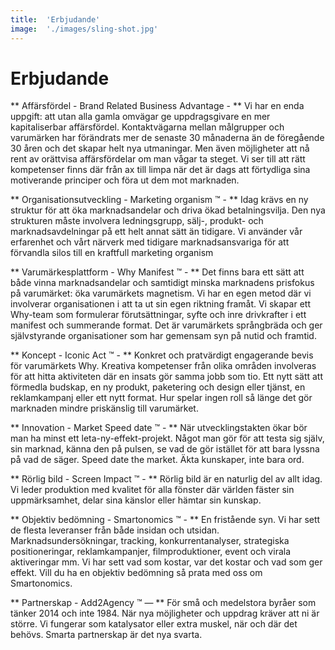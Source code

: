 ```yaml
---
title:	'Erbjudande'
image:	'./images/sling-shot.jpg'
---
```


# Erbjudande

** Affärsfördel - Brand Related Business Advantage - **
Vi har en enda uppgift: att utan alla gamla omvägar ge uppdragsgivare en mer kapitaliserbar affärsfördel. Kontaktvägarna mellan målgrupper och varumärken har förändrats mer de senaste 30 månaderna än de föregående 30 åren och det skapar helt nya utmaningar. Men även möjligheter att nå rent av orättvisa affärsfördelar om man vågar ta steget. Vi ser till att rätt kompetenser finns där från ax till limpa när det är dags att förtydliga sina motiverande principer och föra ut dem mot marknaden.

** Organisationsutveckling - Marketing organism &trade; - **
Idag krävs en ny struktur för att öka marknadsandelar och driva ökad betalningsvilja. Den nya strukturen måste involvera ledningsgrupp, sälj-, produkt- och marknadsavdelningar på ett helt annat sätt än tidigare. Vi använder vår erfarenhet och vårt närverk med tidigare marknadsansvariga för att förvandla silos till en kraftfull marketing organism

** Varumärkesplattform - Why Manifest &trade; - **
Det finns bara ett sätt att både vinna marknadsandelar och samtidigt minska marknadens prisfokus på varumärket: öka varumärkets magnetism. Vi har en egen metod där vi involverar organisationen i att ta ut sin egen riktning framåt. Vi skapar ett Why-team som formulerar förutsättningar, syfte och inre drivkrafter i ett manifest och summerande format. Det är varumärkets språngbräda och ger självstyrande organisationer som har gemensam syn på nutid och framtid.

** Koncept - Iconic Act &trade; - ** 
Konkret och pratvärdigt engagerande bevis för varumärkets Why. Kreativa kompetenser från olika områden involveras för att hitta aktiviteten där en insats gör samma jobb som tio. Ett nytt sätt att förmedla budskap, en ny produkt, paketering och design eller tjänst, en reklamkampanj eller ett nytt format. Hur spelar ingen roll så länge det gör marknaden mindre priskänslig till varumärket. 

** Innovation - Market Speed date &trade; - **
När utvecklingstakten ökar bör man ha minst ett leta-ny-effekt-projekt. Något man gör för att testa sig själv, sin marknad, känna den på pulsen, se vad de gör istället för att bara lyssna på vad de säger. Speed date the market. Äkta kunskaper, inte bara ord.

** Rörlig bild - Screen Impact &trade; - **
Rörlig bild är en naturlig del av allt idag. Vi leder produktion med kvalitet för alla fönster där världen fäster sin uppmärksamhet, delar sina känslor eller hämtar sin kunskap.

** Objektiv bedömning - Smartonomics &trade; - **
En fristående syn. Vi har sett de flesta leveranser från både insidan och utsidan. Marknadsundersökningar, tracking, konkurrentanalyser, strategiska positioneringar, reklamkampanjer, filmproduktioner, event och virala aktiveringar mm. Vi har sett vad som kostar, var det kostar och vad som ger effekt. Vill du ha en objektiv bedömning så prata med oss om Smartonomics.

** Partnerskap - Add2Agency &trade; — **
För små och medelstora byråer som tänker 2014 och inte 1984. När nya möjligheter och uppdrag kräver att ni är större. Vi fungerar som katalysator eller extra muskel, när och där det behövs. Smarta partnerskap är det nya svarta.


